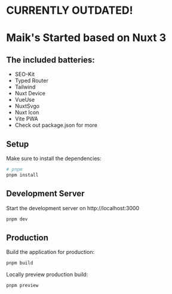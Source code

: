 # CURRENTLY OUTDATED!

# Maik's Started based on Nuxt 3

## The included batteries:
- SEO-Kit
- Typed Router
- Tailwind
- Nuxt Device
- VueUse
- NuxtSvgo
- Nuxt Icon
- Vite PWA
- Check out package.json for more

## Setup

Make sure to install the dependencies:

```bash
# pnpm
pnpm install
```

## Development Server

Start the development server on http://localhost:3000

```bash
pnpm dev
```

## Production

Build the application for production:

```bash
pnpm build
```

Locally preview production build:

```bash
pnpm preview
```
